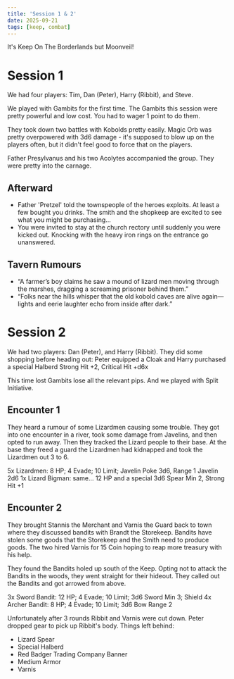 ```yaml
---
title: 'Session 1 & 2'
date: 2025-09-21
tags: [keep, combat]
---
```


It's Keep On The Borderlands but Moonveil!

# Session 1

We had four players: Tim, Dan (Peter), Harry (Ribbit), and Steve.

We played with Gambits for the first time. The Gambits this session were pretty powerful and low cost. You had to wager 1 point to do them.

They took down two battles with Kobolds pretty easily. Magic Orb was pretty overpowered with 3d6 damage - it's supposed to blow up on the players often, but it didn't feel good to force that on the players.

Father Presylvanus and his two Acolytes accompanied the group. They were pretty into the carnage.

## Afterward

- Father 'Pretzel' told the townspeople of the heroes exploits. At least a few bought you drinks. The smith and the shopkeep are excited to see what you might be purchasing...
- You were invited to stay at the church rectory until suddenly you were kicked out. Knocking with the heavy iron rings on the entrance go unanswered.

## Tavern Rumours

- “A farmer’s boy claims he saw a mound of lizard men moving through the marshes, dragging a screaming prisoner behind them.”
- “Folks near the hills whisper that the old kobold caves are alive again—lights and eerie laughter echo from inside after dark.”

# Session 2

We had two players: Dan (Peter), and Harry (Ribbit). They did some shopping before heading out: Peter equipped a Cloak and Harry purchased a special Halberd Strong Hit +2, Critical Hit +d6x

This time lost Gambits lose all the relevant pips. And we played with Split Initiative.

## Encounter 1

They heard a rumour of some Lizardmen causing some trouble. They got into one encounter in a river, took some damage from Javelins, and then opted to run away. Then they tracked the Lizard people to their base. At the base they freed a guard the Lizardmen had kidnapped and took the Lizardmen out 3 to 6.

5x Lizardmen: 8 HP; 4 Evade; 10 Limit; Javelin Poke 3d6, Range 1 Javelin 2d6
1x Lizard Bigman: same... 12 HP and a special 3d6 Spear Min 2, Strong Hit +1

## Encounter 2

They brought Stannis the Merchant and Varnis the Guard back to town where they discussed bandits with Brandt the Storekeep. Bandits have stolen some goods that the Storekeep and the Smith need to produce goods. The two hired Varnis for 15 Coin hoping to reap more treasury with his help.

They found the Bandits holed up south of the Keep. Opting not to attack the Bandits in the woods, they went straight for their hideout. They called out the Bandits and got arrowed from above.

3x Sword Bandit: 12 HP; 4 Evade; 10 Limit; 3d6 Sword Min 3; Shield
4x Archer Bandit: 8 HP; 4 Evade; 10 Limit; 3d6 Bow Range 2

Unfortunately after 3 rounds Ribbit and Varnis were cut down. Peter dropped gear to pick up Ribbit's body. Things left behind:

- Lizard Spear
- Special Halberd
- Red Badger Trading Company Banner
- Medium Armor
- Varnis
